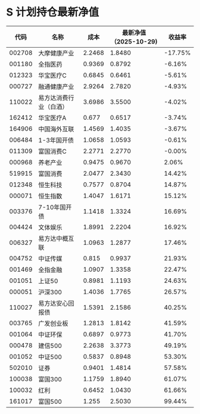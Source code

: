 # S 计划持仓最新净值
| 代码 | 名称 | 成本 | 最新净值（2025-10-29) | 收益率 |
| --- | --- | --- | --- | --- |
| 002708 | 大摩健康产业 | 2.2468 | 1.8480 | -17.75% |
| 001180 | 全指医药 | 0.9369 | 0.8792 | -6.16% |
| 012323 | 华宝医疗C | 0.6845 | 0.6461 | -5.61% |
| 000727 | 融通健康产业 | 2.9264 | 2.7820 | -4.93% |
| 110022 | 易方达消费行业（白酒） | 3.6986 | 3.5500 | -4.02% |
| 162412 | 华宝医疗A | 0.677 | 0.6517 | -3.74% |
| 164906 | 中国海外互联 | 1.4569 | 1.4035 | -3.67% |
| 006484 | 1-3年国开债 | 1.0658 | 1.0593 | -0.61% |
| 011309 | 富国消费C | 2.2771 | 2.2770 | -0.00% |
| 000968 | 养老产业 | 0.9475 | 0.9670 | 2.06% |
| 519915 | 富国消费 | 2.0477 | 2.3430 | 14.42% |
| 012348 | 恒生科技 | 0.7577 | 0.8704 | 14.87% |
| 000071 | 恒生指数 | 1.4047 | 1.6171 | 15.12% |
| 003376 | 7-10年国开债 | 1.1418 | 1.3324 | 16.69% |
| 004424 | 文体娱乐 | 1.8991 | 2.2204 | 16.92% |
| 006327 | 易方达中概互联 | 1.0963 | 1.2877 | 17.46% |
| 004752 | 中证传媒 | 0.815 | 0.9937 | 21.93% |
| 001469 | 全指金融 | 1.0907 | 1.3358 | 22.47% |
| 001051 | 上证50 | 0.8981 | 1.1193 | 24.63% |
| 000051 | 沪深300 | 1.4036 | 1.7765 | 26.57% |
| 110027 | 易方达安心回报债 | 1.5391 | 2.1586 | 40.25% |
| 003765 | 广发创业板 | 1.2813 | 1.8142 | 41.59% |
| 001064 | 中证环保 | 0.6897 | 0.9773 | 41.70% |
| 000478 | 建信500 | 2.2638 | 3.3773 | 49.19% |
| 001052 | 中证500 | 0.5837 | 0.8948 | 53.30% |
| 502010 | 证券 | 0.9401 | 1.4814 | 57.58% |
| 100038 | 富国300 | 1.1759 | 1.8940 | 61.07% |
| 100032 | 红利 | 0.6452 | 1.0430 | 61.66% |
| 161017 | 富国500 | 1.255 | 2.5030 | 99.44% |
